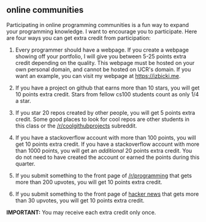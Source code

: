 ## online communities

Participating in online programming communities is a fun way to expand your programming knowledge.
I want to encourage you to participate.
Here are four ways you can get extra credit from participation:

1. Every programmer should have a webpage.
If you create a webpage showing off your portfolio,
I will give you between 5-25 points extra credit depending on the quality.
This webpage must be hosted on your own personal domain, and cannot be hosted on UCR's domain.
If you want an example, you can visit my webpage at https://izbicki.me.

1. If you have a project on github that earns more than 10 stars, you will get 10 points extra credit.
Stars from fellow cs100 students count as only 1/4 a star.

2. If you star 20 repos created by other people, you will get 5 points extra credit.
Some good places to look for cool repos are other students in this class or the [/r/coolgithubprojects](http://reddit.com/r/coolgithubprojects) subreddit.

2. If you have a stackoverflow account with more than 100 points, you will get 10 points extra credit.
If you have a stackoverflow account with more than 1000 points, you will get an *additional* 20 points extra credit.
You do not need to have created the account or earned the points during this quarter.

3. If you submit something to the front page of [/r/programming](http://www.reddit.com/r/programming) that gets more than 200 upvotes, you will get 10 points extra credit.

4. If you submit something to the front page of [hacker news](http://news.ycombinator.com) that gets more than 30 upvotes, you will get 10 points extra credit.

**IMPORTANT:** You may receive each extra credit only once.
